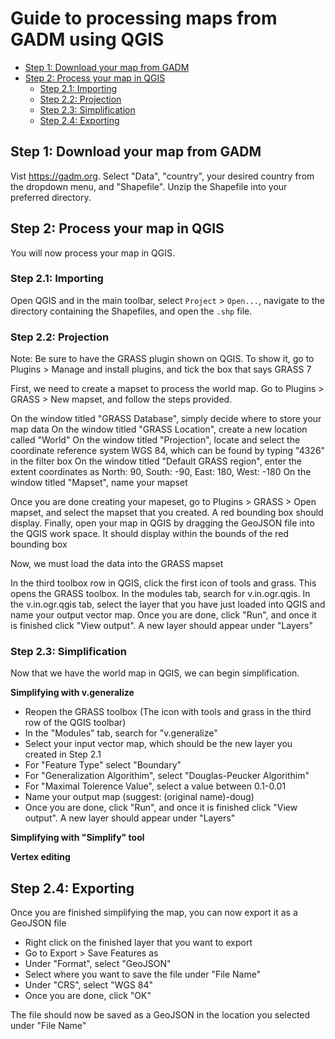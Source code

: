 # Guide to processing maps from GADM using QGIS

- [Step 1: Download your map from GADM](#step-1-download-your-map-from-gadm)
- [Step 2: Process your map in QGIS](#step-2-process-your-map-in-qgis)
  * [Step 2.1: Importing](#step-21-importing)
  * [Step 2.2: Projection](#step-22-projection)
  * [Step 2.3: Simplification](#step-23-simplification)
  * [Step 2.4: Exporting](#step-24-exporting)

## Step 1: Download your map from GADM
Vist https://gadm.org. Select "Data", "country", your desired country from the dropdown menu, and "Shapefile". Unzip the Shapefile into your preferred directory.

## Step 2: Process your map in QGIS
You will now process your map in QGIS.

### Step 2.1: Importing
Open QGIS and in the main toolbar, select `Project` > `Open...`, navigate to the directory containing the Shapefiles, and open the `.shp` file.

### Step 2.2: Projection
Note: Be sure to have the GRASS plugin shown on QGIS. To show it, go to Plugins > Manage and install plugins, and tick the box that says GRASS 7

First, we need to create a mapset to process the world map. 
Go to Plugins > GRASS > New mapset, and follow the steps provided. 

On the window titled "GRASS Database", simply decide where to store your map data
On the window titled "GRASS Location", create a new location called "World"
On the window titled "Projection", locate and select the coordinate reference system WGS 84, which can be found by typing "4326" in the filter box
On the window titled "Default GRASS region", enter the extent coordinates as North: 90, South: -90, East: 180, West: -180
On the window titled "Mapset", name your mapset

Once you are done creating your mapeset, go to Plugins > GRASS > Open mapset, and select the mapset that you created. A red bounding box should display.
Finally, open your map in QGIS by dragging the GeoJSON file into the QGIS work space. It should display within the bounds of the red bounding box

Now, we must load the data into the GRASS mapset

In the third toolbox row in QGIS, click the first icon of tools and grass. This opens the GRASS toolbox.
In the modules tab, search for v.in.ogr.qgis.
In the v.in.ogr.qgis tab, select the layer that you have just loaded into QGIS and name your output vector map. 
Once you are done, click "Run", and once it is finished click "View output". A new layer should appear under "Layers"

### Step 2.3: Simplification
Now that we have the world map in QGIS, we can begin simplification. 

**Simplifying with v.generalize**

- Reopen the GRASS toolbox (The icon with tools and grass in the third row of the QGIS toolbar)
- In the "Modules" tab, search for "v.generalize"
- Select your input vector map, which should be the new layer you created in Step 2.1
- For "Feature Type" select "Boundary"
- For "Generalization Algorithim", select "Douglas-Peucker Algorithim"
- For "Maximal Tolerence Value", select a value between 0.1-0.01
- Name your output map (suggest: (original name)-doug)
- Once you are done, click "Run", and once it is finished click "View output". A new layer should appear under "Layers"

**Simplifying with "Simplify" tool**

**Vertex editing**

## Step 2.4: Exporting
Once you are finished simplifying the map, you can now export it as a GeoJSON file

- Right click on the finished layer that you want to export
- Go to Export > Save Features as
- Under "Format", select "GeoJSON"
- Select where you want to save the file under "File Name"
- Under "CRS", select "WGS 84"
- Once you are done, click "OK"

The file should now be saved as a GeoJSON in the location you selected under "File Name"
